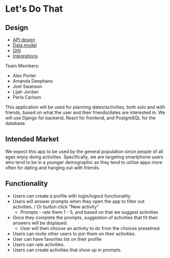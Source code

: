 # Let's Do That

## Design
* [API design](docs/apis.md)
* [Data model](docs/data-model.md)
* [GHI](docs/ghi.md)
* [Integrations](docs/integrations.md)

Team Members:
- Alex Porter
- Amanda Deephano
- Joel Swanson
- Lijah Jordan
- Perla Carlson

This application will be used for planning dates/activities, both solo and with friends, based on what the user and their friends/dates are interested in. We will use Django for backend, React for frontend, and PostgreSQL for the database.

## Intended Market

We expect this app to be used by the general population since people of all ages enjoy doing activities.
Specifically, we are targeting smartphone users who tend to be in a younger demographic as they tend to utilize apps more often for dating and hanging out with friends.

## Functionality

* Users can create a profile with login/logout functionality.
* Users will answer prompts when they open the app to filter out activities. / Or button click "New activity"
    * Prompts - rate them 1 - 5, and based on that we suggest activities
* Once they complete the prompts, suggestion of activities that fit their answers will be displayed.
    * User will then choose an activity to do from the choices presetned.
* Users can invite other users to join them on their activities.
* User can have favorites list on their profile
* Users can rate activities.
* Users can create activities that show up in prompts.

